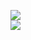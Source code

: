 [![](https://img.shields.io/badge/Made%20With-Github%20Spray-lightgrey.svg?style=for-the-badge&logo=github)](https://github.com/Annihil/github-spray#16977)  
[![](https://i.imgur.com/2DrTn0Z.gif)](https://github.com/Annihil/github-spray)
